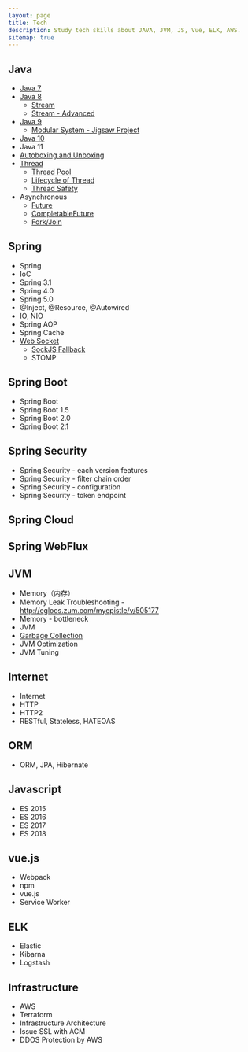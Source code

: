 ```yaml
---
layout: page
title: Tech
description: Study tech skills about JAVA, JVM, JS, Vue, ELK, AWS.
sitemap: true
---
```


## Java
- [Java 7](http://minjoon.com/java7)
- [Java 8](http://minjoon.com/java8)
  - [Stream](http://minjoon.com/streams-in-java)
  - [Stream - Advanced](http://minjoon.com/advanced-streams-in-java)
- [Java 9](http://minjoon.com/java9)
  - [Modular System - Jigsaw Project](http://minjoon.com/jigsaw-in-java)
- [Java 10](http://minjoon.com/java10)
- Java 11
- [Autoboxing and Unboxing](http://minjoon.com/autoboxing-and-unboxing)
- [Thread](http://minjoon.com/thread-in-java)
  - [Thread Pool](http://minjoon.com/thread-pool-in-java)
  - [Lifecycle of Thread](http://minjoon.com/lifecycle-of-thread-in-java)
  - [Thread Safety](http://minjoon.com/thread-safety-in-java)
- Asynchronous
  - [Future](http://minjoon.com/future-in-java)
  - [CompletableFuture](http://minjoon.com/completablefuture-in-java)
  - [Fork/Join](http://minjoon.com/fork-join-in-java)

## Spring
- Spring
- IoC
- Spring 3.1
- Spring 4.0
- Spring 5.0
- @Inject, @Resource, @Autowired
- IO, NIO
- Spring AOP
- Spring Cache
- [Web Socket](http://minjoon.com/spring-web-socket)
  - [SockJS Fallback](http://minjoon.com/spring-sockjs-fallback)
  - STOMP

## Spring Boot
- Spring Boot
- Spring Boot 1.5
- Spring Boot 2.0
- Spring Boot 2.1

## Spring Security
- Spring Security - each version features
- Spring Security - filter chain order
- Spring Security - configuration
- Spring Security - token endpoint

## Spring Cloud

## Spring WebFlux

## JVM
- Memory（内存）
- Memory Leak Troubleshooting - http://egloos.zum.com/myepistle/v/505177
- Memory - bottleneck
- JVM
- [Garbage Collection](http://minjoon.com/garbage-collection)
- JVM Optimization
- JVM Tuning

## Internet
- Internet
- HTTP
- HTTP2
- RESTful, Stateless, HATEOAS

## ORM
- ORM, JPA, Hibernate

## Javascript
- ES 2015
- ES 2016
- ES 2017
- ES 2018

## vue.js
- Webpack
- npm
- vue.js
- Service Worker

## ELK
- Elastic
- Kibarna
- Logstash

## Infrastructure
- AWS
- Terraform
- Infrastructure Architecture
- Issue SSL with ACM
- DDOS Protection by AWS
